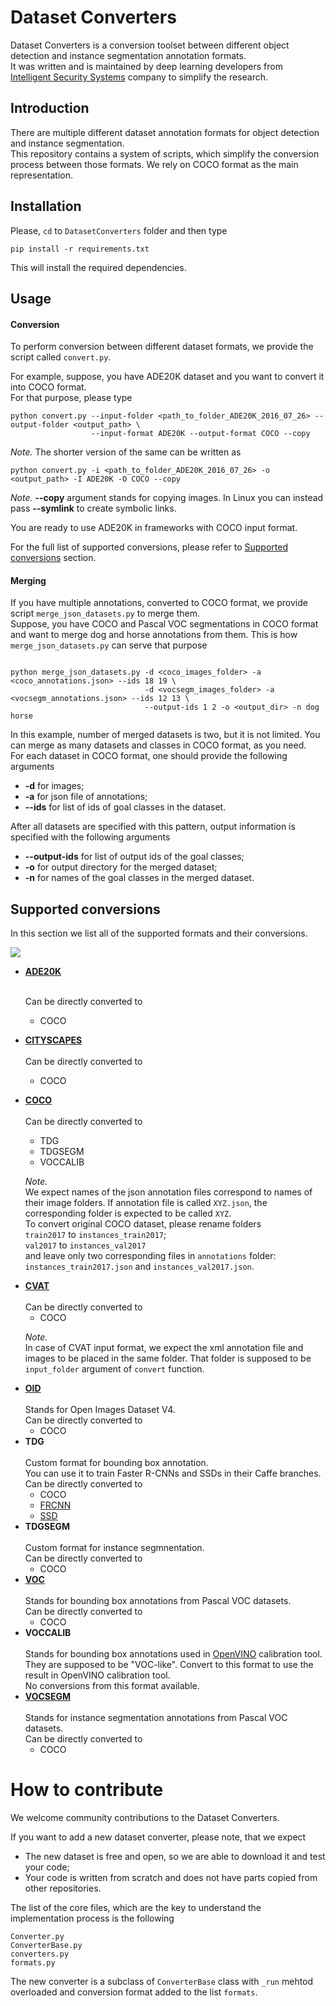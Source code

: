 # Dataset Converters

Dataset Converters is a conversion toolset between different object detection and instance segmentation annotation formats.<br>
It was written and is maintained by deep learning developers from <a href="https://issivs.com/">Intelligent Security Systems</a> company to simplify the research. 

## Introduction

There are multiple different dataset annotation formats for object detection and instance segmentation. <br> 
This repository contains a system of scripts, which simplify the conversion process between those formats. We rely on COCO format as the main representation.


## Installation 

Please, ```cd``` to ```DatasetConverters``` folder and then type

```
pip install -r requirements.txt
```

This will install the required dependencies.


## Usage

<h4>Conversion</h4>

To perform conversion between different dataset formats, we provide the script called ```convert.py```.

For example, suppose, you have ADE20K dataset and you want to convert it into COCO format.<br>
For that purpose, please type

```
python convert.py --input-folder <path_to_folder_ADE20K_2016_07_26> --output-folder <output_path> \
                  --input-format ADE20K --output-format COCO --copy
```

<i>Note.</i> The shorter version of the same can be written as

```
python convert.py -i <path_to_folder_ADE20K_2016_07_26> -o <output_path> -I ADE20K -O COCO --copy
```

<i>Note.</i> <b>--copy</b> argument stands for copying images. In Linux you can instead pass <b>--symlink</b> to create symbolic links.

You are ready to use ADE20K in frameworks with COCO input format.<br>

For the full list of supported conversions, please refer to [Supported conversions](#supported-conversions) section.

<h4>Merging</h4>

If you have multiple annotations, converted to COCO format, we provide script ```merge_json_datasets.py``` to merge them.<br>
Suppose, you have COCO and Pascal VOC segmentations in COCO format and want to merge dog and horse annotations from them.
This is how ```merge_json_datasets.py``` can serve that purpose

```

python merge_json_datasets.py -d <coco_images_folder> -a <coco_annotations.json> --ids 18 19 \
                              -d <vocsegm_images_folder> -a <vocsegm_annotations.json> --ids 12 13 \
                              --output-ids 1 2 -o <output_dir> -n dog horse

```

In this example, number of merged datasets is two, but it is not limited. You can merge as many datasets and classes in COCO format, as you need.<br>
For each dataset in COCO format, one should provide the following arguments

<ul>
<li>
<b>-d</b> for images;<br>
<li>
<b>-a</b> for json file of annotations;<br>
<li>
<b>--ids</b> for list of ids of goal classes in the dataset.<br>
</ul>

After all datasets are specified with this pattern, output information is specified with the following arguments

<ul>
<li>
<b>--output-ids</b> for list of output ids of the goal classes;<br>
<li>
<b>-o</b> for output directory for the merged dataset;<br>
<li>
<b>-n</b> for names of the goal classes in the merged dataset.<br>
</ul>


## Supported conversions

In this section we list all of the supported formats and their conversions.

![](doc/dataset_converter_vis.png)

<ul>

<li>
<a href="http://groups.csail.mit.edu/vision/datasets/ADE20K/"><b>ADE20K</b></a>
<br><br>

Can be directly converted to 

<ul>
<li> COCO
</ul>

<li>

<a href="https://www.cityscapes-dataset.com/"><b>CITYSCAPES</b></a>
<br><br>
Can be directly converted to 

<ul>
<li> COCO
</ul>

<li>

<a href="http://cocodataset.org/#home"><b>COCO</b></a>
<br><br>
Can be directly converted to 

<ul>
<li> TDG
<li> TDGSEGM
<li> VOCCALIB
</ul>

<i>Note.</i><br>
We expect names of the json annotation files correspond to names of their image folders.
If annotation file is called ```XYZ.json```, the corresponding folder is expected to be
called ```XYZ```.<br>
To convert original COCO dataset, please rename folders<br>
```train2017``` to ```instances_train2017```;<br>
```val2017``` to ```instances_val2017```<br>
and leave only two corresponding files in ```annotations``` folder: ```instances_train2017.json``` and ```instances_val2017.json```.

<li>
<a href="https://github.com/opencv/cvat"><b>CVAT</b></a>
<br><br>
Can be directly converted to 

<ul>
<li> COCO
</ul>

<i>Note.</i><br>
In case of CVAT input format, we expect the xml annotation file and 
images to be placed in the same folder. That folder is supposed to be 
```input_folder``` argument of ```convert``` function.

<li>
<a href="https://storage.googleapis.com/openimages/web/index.html"><b>OID</b></a>
<br><br>
Stands for Open Images Dataset V4.<br>
Can be directly converted to 

<ul>
<li> COCO
</ul>

<li>
<b>TDG</b>
<br><br>
Custom format for bounding box annotation.<br>
You can use it to train Faster R-CNNs and SSDs in their Caffe branches.<br>
Can be directly converted to 

<ul>
<li> COCO
<li> <a href="https://github.com/D-X-Y/caffe-faster-rcnn/tree/dev">FRCNN</a>
<li> <a href="https://github.com/weiliu89/caffe/tree/ssd">SSD</a>
</ul>

<li>
<b>TDGSEGM</b>
<br><br>
Custom format for instance segmnentation.<br>
Can be directly converted to 

<ul>
<li> COCO
</ul>

<li>
<a href="http://host.robots.ox.ac.uk/pascal/VOC/"><b>VOC</b></a>
<br><br>
Stands for bounding box annotations from Pascal VOC datasets.<br>
Can be directly converted to 

<ul>
<li> COCO
</ul>

<li>
<b>VOCCALIB</b>
<br><br>
Stands for bounding box annotations used in <a href="https://software.intel.com/en-us/openvino-toolkit">OpenVINO</a> calibration tool.<br>
They are supposed to be "VOC-like". Convert to this format to use the result in OpenVINO 
calibration tool.<br>
No conversions from this format available.


<li>
<a href="http://host.robots.ox.ac.uk/pascal/VOC/"><b>VOCSEGM</b></a>
<br><br>
Stands for instance segmentation annotations from Pascal VOC datasets.<br>
Can be directly converted to 

<ul>
<li> COCO
</ul>

</ul>

# How to contribute

We welcome community contributions to the Dataset Converters.<br>

If you want to add a new dataset converter, please note, that we expect

<ul>
<li> The new dataset is free and open, so we are able to download it and test your code;
<li> Your code is written from scratch and does not have parts copied from other repositories.
</ul>

The list of the core files, which are the key to understand the implementation process is the following

```
Converter.py
ConverterBase.py
converters.py
formats.py
```

The new converter is a subclass of ```ConverterBase``` class with ```_run``` mehtod
overloaded and conversion format added to the list ```formats```.



